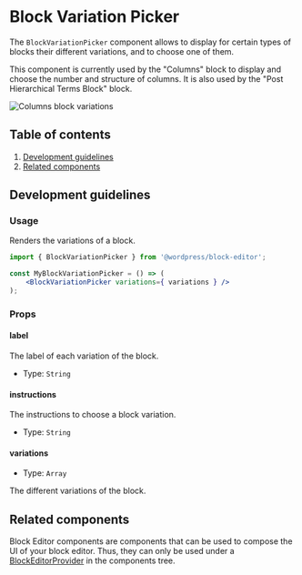 # Block Variation Picker

The `BlockVariationPicker` component allows to display for certain types of blocks their different variations, and to choose one of them.

This component is currently used by the "Columns" block to display and choose the number and structure of columns. It is also used by the "Post Hierarchical Terms Block" block.

![Columns block variations](https://make.wordpress.org/core/files/2020/09/colums-block-variations.png)

## Table of contents

1. [Development guidelines](#development-guidelines)
2. [Related components](#related-components)

## Development guidelines

### Usage

Renders the variations of a block.

```jsx
import { BlockVariationPicker } from '@wordpress/block-editor';

const MyBlockVariationPicker = () => (
	<BlockVariationPicker variations={ variations } />
);
```

### Props

#### label

The label of each variation of the block.

-   Type: `String`

#### instructions

The instructions to choose a block variation.

-   Type: `String`

#### variations

-   Type: `Array`

The different variations of the block.

## Related components

Block Editor components are components that can be used to compose the UI of your block editor. Thus, they can only be used under a [BlockEditorProvider](https://github.com/WordPress/gutenberg/blob/HEAD/packages/block-editor/src/components/provider/README.md) in the components tree.
